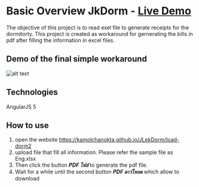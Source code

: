 # Basic Overview JkDorm - [Live Demo](https://kamolchanokta.github.io/JLekDorm/load-dorm2)

The objective of this project is to read exel file to generate receipts for the dormitorty.
This project is created as workaround for gernerating the bills in pdf  after filling the information in excel files.


## Demo of the final simple workaround
 ![alt text](https://github.com/kamolchanokTa/JLekDorm/blob/master/Large%20GIF%20(984x668).gif)
 
 ## Technologies
 AngularJS 5

## How to use
1. open the website https://kamolchanokta.github.io/JLekDorm/load-dorm2 
2. upload file that fill all information. Please refer the sample file as Eng.xlsx
3. Then click the button ***PDF ไฟล์*** to generate the pdf file.
4. Wait for a while until the second button ***PDF ดาว์โหลด*** which allow to download


